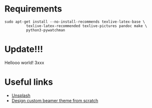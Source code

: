 # Requirements

    sudo apt-get install --no-install-recommends texlive-latex-base \
              texlive-latex-recommended texlive-pictures pandoc make \
              python3-pywatchman

# Update!!!

Hellooo world! 3xxx

# Useful links

* [Unsplash](https://unsplash.com/)
* [Design custom beamer theme from scratch](https://tex.stackexchange.com/questions/146529/design-a-custom-beamer-theme-from-scratch?rq=1)

